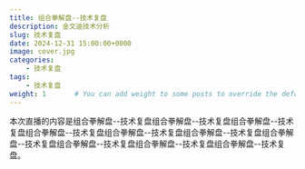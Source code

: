 ```yaml
---
title: 组合拳解盘--技术复盘
description: 金文迪技术分析
slug: 技术复盘
date: 2024-12-31 15:00:00+0000
image: cover.jpg
categories:
    - 技术复盘
tags:
    - 技术复盘
weight: 1       # You can add weight to some posts to override the default sorting (date descending)
---
```


本次直播的内容是组合拳解盘--技术复盘组合拳解盘--技术复盘组合拳解盘--技术复盘组合拳解盘--技术复盘组合拳解盘--技术复盘组合拳解盘--技术复盘组合拳解盘--技术复盘组合拳解盘--技术复盘组合拳解盘--技术复盘组合拳解盘--技术复盘。
